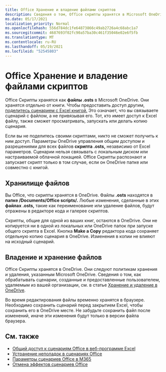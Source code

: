 ```yaml
---
title: Office Хранение и владение файлами скриптов
description: Сведения о том, Office скрипты хранятся в Microsoft OneDrive и передаются между владельцами.
ms.date: 05/17/2021
localization_priority: Normal
ms.openlocfilehash: 556d784dc1fe64873866c49ab2726a4c68abc1a7
ms.sourcegitcommit: 4687693f02fc90a57ba30c461f35046e02e6f5fb
ms.translationtype: MT
ms.contentlocale: ru-RU
ms.lasthandoff: 05/19/2021
ms.locfileid: "52545803"
---
```

# <a name="office-scripts-file-storage-and-ownership"></a>Office Хранение и владение файлами скриптов

Office Скрипты хранятся как **файлы .osts** в Microsoft OneDrive. Они хранятся отдельно от книги. Чтобы предоставить доступ другим, [поделитесь сценарием с Excel книгой.](excel.md#sharing-scripts) Это означает, что вы связываете сценарий с файлом, а не привязывая его. Тот, кто имеет доступ к Excel файлу, также сможет просматривать, запускать или делать копию сценария.

Если вы не поделитесь своими скриптами, никто не сможет получить к ним доступ. Параметры OneDrive управления общим доступом и разрешениями для всех файлов **скрипта .osts,** независимо от Excel параметров. Сценарии нельзя связывать с локальным диском или настраиваемой облачной локацией. Office Скрипты распознают и запускает скрипт только в том случае, если он OneDrive папке или совместно с книгой.

## <a name="file-storage"></a>Хранилище файлов

Вы Office, что скрипты хранятся в OneDrive. Файлы **.osts** находятся в **папке /Documents/Office scripts/.** Любые изменения, сделанные в этих **файлах .osts,** такие как переименование или удаление файлов, будут отражены в редакторе кода и галерее скриптов.

Скрипты, общие для одной из ваших книг, остаются в OneDrive. Они не копируется ни в одной из локальных или OneDrive папок при запуске общего скрипта в Excel. Кнопка **Make a Copy** редактора кода сохраняет отдельную копию сценария в OneDrive. Изменения в копии не влияют на исходный сценарий.

## <a name="file-ownership-and-retention"></a>Владение и хранение файлов

Office Скрипты хранятся в OneDrive. Они следуют политикам хранения и удаления, указанным Microsoft OneDrive. Сведения о том, как обрабатывать сценарии, созданные и предоставленные пользователем, удаляемым из вашей организации, см. в статье [Хранение и удаление в OneDrive](/onedrive/retention-and-deletion).

Во время редактирования файлы временно хранятся в браузере. Необходимо сохранить сценарий перед закрытием Excel, чтобы сохранить его в OneDrive месте. Не забудьте сохранить файл после изменений, иначе эти изменения будут только в версии файла браузера.

## <a name="see-also"></a>См. также

- [Общий доступ к сценариям Office в веб-программе Excel](https://support.microsoft.com/office/sharing-office-scripts-in-excel-for-the-web-226eddbc-3a44-4540-acfe-fccda3d1122b)
- [Устранение неполадок в сценариях Office](../testing/troubleshooting.md)
- [Параметры сценариев Office в M365](https://support.office.com/article/office-scripts-settings-in-m365-19d3c51a-6ca2-40ab-978d-60fa49554dcf)
- [Отмена эффектов сценариев Office](../testing/undo.md)
